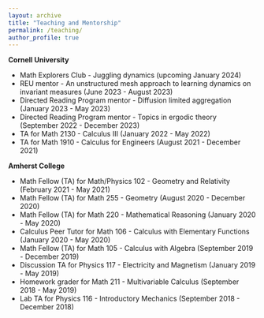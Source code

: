 ```yaml
---
layout: archive
title: "Teaching and Mentorship"
permalink: /teaching/
author_profile: true
---
```


**Cornell University**
* Math Explorers Club - Juggling dynamics (upcoming January 2024)
* REU mentor - An unstructured mesh approach to learning dynamics on invariant measures (June 2023 - August 2023)
* Directed Reading Program mentor  - Diffusion limited aggregation (January 2023 - May 2023)
* Directed Reading Program mentor  - Topics in ergodic theory (September 2022 - December 2023)
* TA for Math 2130 - Calculus III (January 2022 - May 2022)
* TA for Math 1910 - Calculus for Engineers (August 2021 - December 2021)

**Amherst College**
* Math Fellow (TA) for Math/Physics 102 - Geometry and Relativity (February 2021 - May 2021)
* Math Fellow (TA) for Math 255 - Geometry (August 2020 - December 2020)
* Math Fellow (TA) for Math 220 - Mathematical Reasoning (January 2020 - May 2020)
* Calculus Peer Tutor for Math 106 - Calculus with Elementary Functions (January 2020 - May 2020)
* Math Fellow (TA) for Math 105 - Calculus with Algebra (September 2019 - December 2019)
* Discussion TA for Physics 117 - Electricity and Magnetism (January 2019 - May 2019)
* Homework grader for Math 211 - Multivariable Calculus (September 2018 - May 2019)
* Lab TA for Physics 116 - Introductory Mechanics (September 2018 - December 2018)
